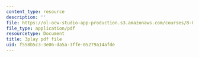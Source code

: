 ```yaml
---
content_type: resource
description: ''
file: https://ol-ocw-studio-app-production.s3.amazonaws.com/courses/8-04-quantum-physics-i-spring-2016/f558b5c33e06da5a3ffe05279a14afde_NXPvXI603RA.pdf
file_type: application/pdf
resourcetype: Document
title: 3play pdf file
uid: f558b5c3-3e06-da5a-3ffe-05279a14afde
---
```

